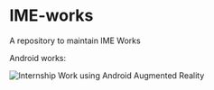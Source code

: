 # IME-works
A repository to maintain IME Works

Android works:

![Internship Work using Android Augmented Reality](https://github.com/avelin0/android-camera)

